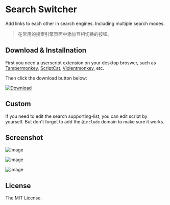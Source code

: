 # Search Switcher

Add links to each other in search engines. Including multiple search modes.

> 在常用的搜索引擎页面中添加互相切换的按钮。

## Download & Installnation

First you need a userscript extension on your desktop broswer, such as [Tampermonkey](https://www.tampermonkey.net/), [ScriptCat](https://github.com/scriptscat/scriptcat), [Violentmonkey](https://violentmonkey.github.io/), etc.

Then click the download button below:

[![Download](https://user-images.githubusercontent.com/74561130/137598555-649c77c7-1719-4aa3-8017-8b41283de730.png)](https://raw.githubusercontent.com/cworld1/search-switcher/main/search-switcher.user.js)

## Custom

If you need to edit the search supporting-list, you can edit script by yourself. But don't forget to add the `@include` domain to make sure it works.

## Screenshot

![image](https://user-images.githubusercontent.com/37377181/211086887-f47036e4-e8f5-4935-86ce-379e7d448857.png)

![image](https://user-images.githubusercontent.com/37377181/211086950-5dc20b7f-0756-430b-8474-ae93927b9d3a.png)

![image](https://user-images.githubusercontent.com/37377181/211086993-cfa3144a-05a4-40b1-b86e-66991d7fe166.png)

## License

The MIT License.
